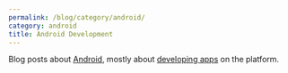 ```yaml
---
permalink: /blog/category/android/
category: android
title: Android Development
---
```


Blog posts about [Android](https://www.android.com/), mostly about [developing apps](https://developer.android.com/guide/index.html) on the platform.
